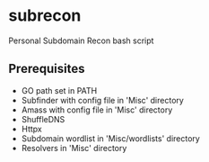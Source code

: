 # subrecon
Personal Subdomain Recon bash script

## Prerequisites
- GO path set in PATH
- Subfinder with config file in 'Misc' directory
- Amass with config file in 'Misc' directory
- ShuffleDNS
- Httpx
- Subdomain wordlist in 'Misc/wordlists' directory
- Resolvers in 'Misc' directory
